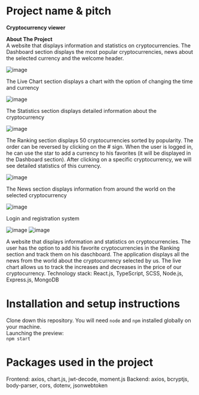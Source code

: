 # Project name & pitch

**Cryptocurrency viewer** <br />

**About The Project** <br />
A website that displays information and statistics on cryptocurrencies. The Dashboard section displays the most popular cryptocurrencies, news about the selected currency and the welcome header.

![image](https://user-images.githubusercontent.com/81325472/166159900-ed8acd0c-028b-4946-8191-edc7f7db4f84.png)

The Live Chart section displays a chart with the option of changing the time and currency

![image](https://user-images.githubusercontent.com/81325472/166137268-737f6cb9-5efb-4a1a-a176-d744c6f295d7.png)

The Statistics section displays detailed information about the cryptocurrency

![image](https://user-images.githubusercontent.com/81325472/166137276-5292215a-70cc-48d6-b79b-4046da9219f8.png)

The Ranking section displays 50 cryptocurrencies sorted by popularity. The order can be reversed by clicking on the # sign. When the user is logged in, he can use the star to add a currency to his favorites (it will be displayed in the Dashboard section). After clicking on a specific cryptocurrency, we will see detailed statistics of this currency.

![image](https://user-images.githubusercontent.com/81325472/166137295-1201d506-8383-4bab-bea5-63222b263c1e.png)

The News section displays information from around the world on the selected cryptocurrency

![image](https://user-images.githubusercontent.com/81325472/166137304-a1d6156a-577b-4893-ba9a-04e58a23468d.png)

Login and registration system

![image](https://user-images.githubusercontent.com/81325472/166137354-4c5321ed-f3bb-40fc-95f7-1e86d4b5e470.png)
![image](https://user-images.githubusercontent.com/81325472/166137365-90bd9e62-25d4-41b1-b6ca-aaab8ef9c36a.png)



A website that displays information and statistics on cryptocurrencies. The user has the option to add his favorite cryptocurrencies in the Ranking section and track them on his daschboard. The application displays all the news from the world about the cryptocurrency selected by us. The live chart allows us to track the increases and decreases in the price of our cryptocurrency. Technology stack: React.js, TypeScript, SCSS, Node.js, Express.js, MongoDB

# Installation and setup instructions
Clone down this repository. You will need `node` and `npm` installed globally on your machine. <br />
Launching the preview: <br />
`npm start` <br />

# Packages used in the project
Frontend: axios, chart.js, jwt-decode, moment.js
Backend: axios, bcryptjs, body-parser, cors, dotenv, jsonwebtoken

